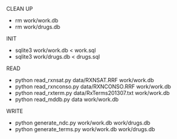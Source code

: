 
CLEAN UP
* rm work/work.db
* rm work/drugs.db

INIT
* sqlite3 work/work.db < work.sql
* sqlite3 work/drugs.db < drugs.sql

READ
* python read_rxnsat.py data/RXNSAT.RRF work/work.db
* python read_rxnconso.py data/RXNCONSO.RRF work/work.db
* python read_rxterm.py data/RxTerms201307.txt work/work.db
* python read_mddb.py data work/work.db

WRITE
* python generate_ndc.py work/work.db work/drugs.db
* python generate_terms.py work/work.db work/drugs.db
